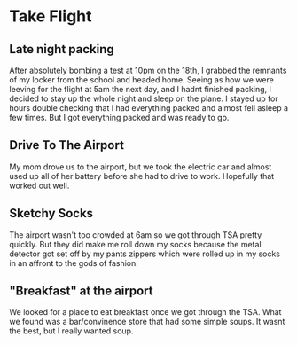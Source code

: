# Take Flight
## Late night packing
After absolutely bombing a test at 10pm on the 18th, I grabbed the remnants of my locker from the school and headed home. Seeing as how we were leeving for the flight at 5am the next day, and I hadnt finished packing, I decided to stay up the whole night and sleep on the plane. I stayed up for hours double checking that I had everything packed and almost fell asleep a few times. But I got everything packed and was ready to go.

## Drive To The Airport
My mom drove us to the airport, but we took the electric car and almost used up all of her battery before she had to drive to work. Hopefully that worked out well.

## Sketchy Socks
The airport wasn't too crowded at 6am so we got through TSA pretty quickly. But they did make me roll down my socks because the metal detector got set off by my pants zippers which were rolled up in my socks in an affront to the gods of fashion.

## "Breakfast" at the airport
We looked for a place to eat breakfast once we got through the TSA. What we found was a bar/convinence store that had some simple soups. It wasnt the best, but I really wanted soup.

## 
